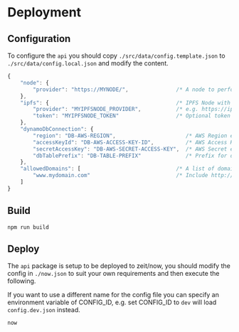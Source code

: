 # Deployment

## Configuration

To configure the `api` you should copy `./src/data/config.template.json` to `./src/data/config.local.json` and modify the content.

```js
{
    "node": {
        "provider": "https://MYNODE/",               /* A node to perform Tangle operations */
    },
    "ipfs": {                                        /* IPFS Node with storage support */
        "provider": "MYIPFSNODE_PROVIDER",           /* e.g. https://ipfs.mydomain.com:443/api/v0/ */
        "token": "MYIPFSNODE_TOKEN"                  /* Optional token passed in Authorization header */
    },
    "dynamoDbConnection": {
        "region": "DB-AWS-REGION",                      /* AWS Region e.g. eu-central-1 */
        "accessKeyId": "DB-AWS-ACCESS-KEY-ID",          /* AWS Access Key e.g. AKIAI57SG4YC2ZUCSABC */
        "secretAccessKey": "DB-AWS-SECRET-ACCESS-KEY",  /* AWS Secret e.g. MUo72/UQWgL97QArGt9HVUA */
        "dbTablePrefix": "DB-TABLE-PREFIX"              /* Prefix for database table names e.g. certification-dev- */
    },
    "allowedDomains": [                              /* A list of domains for the cors allow-origin */
        "www.mydomain.com"                           /* Include http://localhost:3000 for local testing */
    ]
}
```

## Build

```shell
npm run build
```

## Deploy

The `api` package is setup to be deployed to zeit/now, you should modify the config in `./now.json` to suit your own requirements and then execute the following.

If you want to use a different name for the config file you can specify an environment variable of CONFIG_ID, e.g. set CONFIG_ID to `dev` will load `config.dev.json` instead.

```shell
now
```